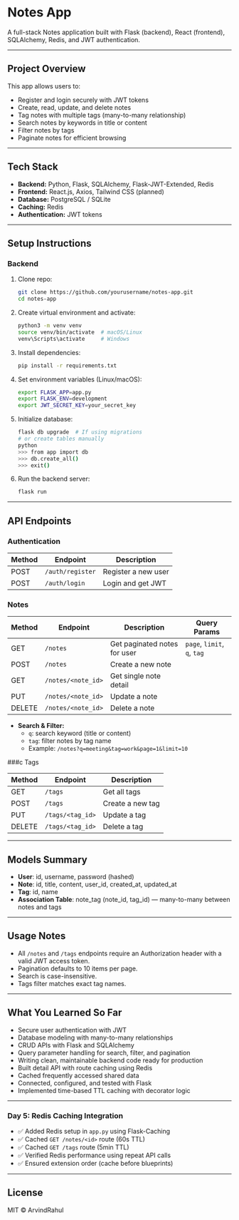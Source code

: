 # Notes App

A full-stack Notes application built with Flask (backend), React (frontend), SQLAlchemy, Redis, and JWT authentication.

---

## Project Overview

This app allows users to:

- Register and login securely with JWT tokens
- Create, read, update, and delete notes
- Tag notes with multiple tags (many-to-many relationship)
- Search notes by keywords in title or content
- Filter notes by tags
- Paginate notes for efficient browsing

---

## Tech Stack

- **Backend:** Python, Flask, SQLAlchemy, Flask-JWT-Extended, Redis
- **Frontend:** React.js, Axios, Tailwind CSS (planned)
- **Database:** PostgreSQL / SQLite
- **Caching:** Redis
- **Authentication:** JWT tokens

---

## Setup Instructions

### Backend

1. Clone repo:
    ```bash
    git clone https://github.com/yourusername/notes-app.git
    cd notes-app
    ```

2. Create virtual environment and activate:
    ```bash
    python3 -m venv venv
    source venv/bin/activate  # macOS/Linux
    venv\Scripts\activate     # Windows
    ```

3. Install dependencies:
    ```bash
    pip install -r requirements.txt
    ```

4. Set environment variables (Linux/macOS):
    ```bash
    export FLASK_APP=app.py
    export FLASK_ENV=development
    export JWT_SECRET_KEY=your_secret_key
    ```

5. Initialize database:
    ```bash
    flask db upgrade  # If using migrations
    # or create tables manually
    python
    >>> from app import db
    >>> db.create_all()
    >>> exit()
    ```

6. Run the backend server:
    ```bash
    flask run
    ```

---

## API Endpoints

### Authentication

| Method | Endpoint         | Description           |
|--------|------------------|-----------------------|
| POST   | `/auth/register` | Register a new user   |
| POST   | `/auth/login`    | Login and get JWT     |

### Notes

| Method | Endpoint             | Description                         | Query Params               |
|--------|----------------------|-----------------------------------|----------------------------|
| GET    | `/notes`             | Get paginated notes for user       | `page`, `limit`, `q`, `tag` |
| POST   | `/notes`             | Create a new note                  |                            |
| GET    | `/notes/<note_id>`   | Get single note detail             |                            |
| PUT    | `/notes/<note_id>`   | Update a note                     |                            |
| DELETE | `/notes/<note_id>`   | Delete a note                     |                            |

- **Search & Filter:**
  - `q`: search keyword (title or content)
  - `tag`: filter notes by tag name
  - Example: `/notes?q=meeting&tag=work&page=1&limit=10`

###c Tags

| Method | Endpoint           | Description              |
|--------|--------------------|--------------------------|
| GET    | `/tags`            | Get all tags             |
| POST   | `/tags`            | Create a new tag         |
| PUT    | `/tags/<tag_id>`   | Update a tag             |
| DELETE | `/tags/<tag_id>`   | Delete a tag             |

---

## Models Summary

- **User**: id, username, password (hashed)
- **Note**: id, title, content, user_id, created_at, updated_at
- **Tag**: id, name
- **Association Table**: note_tag (note_id, tag_id) — many-to-many between notes and tags

---

## Usage Notes

- All `/notes` and `/tags` endpoints require an Authorization header with a valid JWT access token.
- Pagination defaults to 10 items per page.
- Search is case-insensitive.
- Tags filter matches exact tag names.

---

## What You Learned So Far

- Secure user authentication with JWT
- Database modeling with many-to-many relationships
- CRUD APIs with Flask and SQLAlchemy
- Query parameter handling for search, filter, and pagination
- Writing clean, maintainable backend code ready for production
- Built detail API with route caching using Redis
- Cached frequently accessed shared data
- Connected, configured, and tested with Flask
- Implemented time-based TTL caching with decorator logic
---

### Day 5: Redis Caching Integration

- ✅ Added Redis setup in `app.py` using Flask-Caching
- ✅ Cached `GET /notes/<id>` route (60s TTL)
- ✅ Cached `GET /tags` route (5min TTL)
- ✅ Verified Redis performance using repeat API calls
- ✅ Ensured extension order (cache before blueprints)

---

## License

MIT © ArvindRahul
